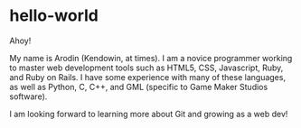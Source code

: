 # hello-world
Ahoy!

My name is Arodin (Kendowin, at times). I am a novice programmer working to master web development tools such as HTML5, CSS, Javascript, Ruby, and Ruby on Rails. I have some experience with many of these languages, as well as Python, C, C++, and GML (specific to Game Maker Studios software).

I am looking forward to learning more about Git and growing as a web dev!

